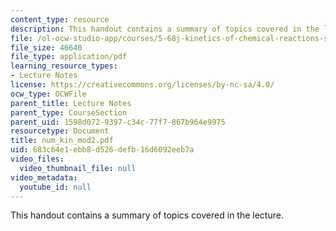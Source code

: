 ```yaml
---
content_type: resource
description: This handout contains a summary of topics covered in the lecture.
file: /ol-ocw-studio-app/courses/5-68j-kinetics-of-chemical-reactions-spring-2003/683c64e1ebb8d526defb16d6092eeb7a_num_kin_mod2.pdf
file_size: 46640
file_type: application/pdf
learning_resource_types:
- Lecture Notes
license: https://creativecommons.org/licenses/by-nc-sa/4.0/
ocw_type: OCWFile
parent_title: Lecture Notes
parent_type: CourseSection
parent_uid: 1598d072-9397-c34c-77f7-867b964e9975
resourcetype: Document
title: num_kin_mod2.pdf
uid: 683c64e1-ebb8-d526-defb-16d6092eeb7a
video_files:
  video_thumbnail_file: null
video_metadata:
  youtube_id: null
---
```

This handout contains a summary of topics covered in the lecture.